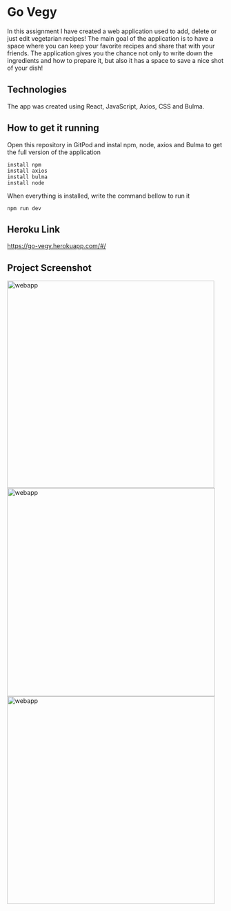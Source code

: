 # Go Vegy

In this assignment I have created a web application used to add, delete or just edit vegetarian recipes! 
The main goal of the application is to have a space where you can keep your favorite recipes and share that with your friends.
The application gives you the chance not only to write down the ingredients and how to prepare it, but also it has a space to save a nice 
shot of your dish! 

## Technologies

The app was created using React, JavaScript, Axios, CSS and Bulma. 

## How to get it running

Open this repository in GitPod and instal npm, node, axios and Bulma to get the full version of the application
```
install npm
install axios
install bulma
install node
```
When everything is installed, write the command bellow to run it
```
npm run dev
```
## Heroku Link
https://go-vegy.herokuapp.com/#/

## Project Screenshot

<img width="480" alt="webapp" src="https://user-images.githubusercontent.com/56304406/82657244-f4e6b880-9c1c-11ea-8cba-a33cfcf7d205.png">

<img width="482" alt="webapp" src="https://user-images.githubusercontent.com/56304406/82657543-70486a00-9c1d-11ea-8efb-2e86367920cb.png">

<img width="481" alt="webapp" src="https://user-images.githubusercontent.com/56304406/82657699-b271ab80-9c1d-11ea-8e70-abef8f5a10e3.png">
